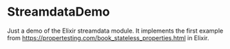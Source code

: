 # StreamdataDemo

Just a demo of the Elixir streamdata module. It implements the first example from https://propertesting.com/book_stateless_properties.html in Elixir.
